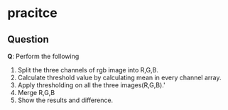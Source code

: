 # pracitce

## Question

**Q**: Perform the following
1. Split the three channels of rgb image into R,G,B.
2. Calculate threshold value by calculating mean in every channel array.
3. Apply thresholding on all the three images(R,G,B).'
4. Merge R,G,B
5. Show the results and difference.
